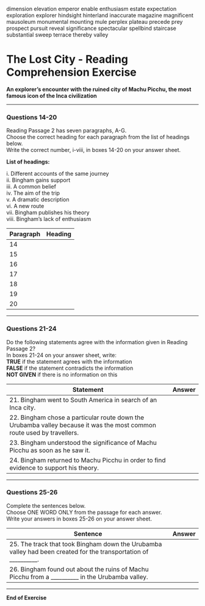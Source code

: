 
dimension
elevation
emperor
enable
enthusiasm
estate
expectation
exploration
explorer
hindsight
hinterland
inaccurate
magazine
magnificent
mausoleum
monumental
mounting
mule
perplex
plateau
precede
prey
prospect
pursuit
reveal
significance
spectacular
spellbind
staircase
substantial
sweep
terrace
thereby
valley

# The Lost City - Reading Comprehension Exercise

**An explorer’s encounter with the ruined city of Machu Picchu, the most famous icon of the Inca civilization**

---

### Questions 14-20  
Reading Passage 2 has seven paragraphs, A-G.  
Choose the correct heading for each paragraph from the list of headings below.  
Write the correct number, i-viii, in boxes 14-20 on your answer sheet.  

**List of headings:**

i. Different accounts of the same journey  
ii. Bingham gains support  
iii. A common belief  
iv. The aim of the trip  
v. A dramatic description  
vi. A new route  
vii. Bingham publishes his theory  
viii. Bingham’s lack of enthusiasm  

| **Paragraph** | **Heading** |
| ------------- | ----------- |
| 14 |  |
| 15 |  |
| 16 |  |
| 17 |  |
| 18 |  |
| 19 |  |
| 20 |  |

---

### Questions 21-24  
Do the following statements agree with the information given in Reading Passage 2?  
In boxes 21-24 on your answer sheet, write:  
**TRUE** if the statement agrees with the information  
**FALSE** if the statement contradicts the information  
**NOT GIVEN** if there is no information on this  

| **Statement** | **Answer** |
| ------------- | ---------- |
| 21. Bingham went to South America in search of an Inca city. | |
| 22. Bingham chose a particular route down the Urubamba valley because it was the most common route used by travellers. | |
| 23. Bingham understood the significance of Machu Picchu as soon as he saw it. | |
| 24. Bingham returned to Machu Picchu in order to find evidence to support his theory. | |

---

### Questions 25-26  
Complete the sentences below.  
Choose ONE WORD ONLY from the passage for each answer.  
Write your answers in boxes 25-26 on your answer sheet.  

| **Sentence** | **Answer** |
| ------------ | ----------- |
| 25. The track that took Bingham down the Urubamba valley had been created for the transportation of __________. | |
| 26. Bingham found out about the ruins of Machu Picchu from a __________ in the Urubamba valley. | |

---

**End of Exercise**
